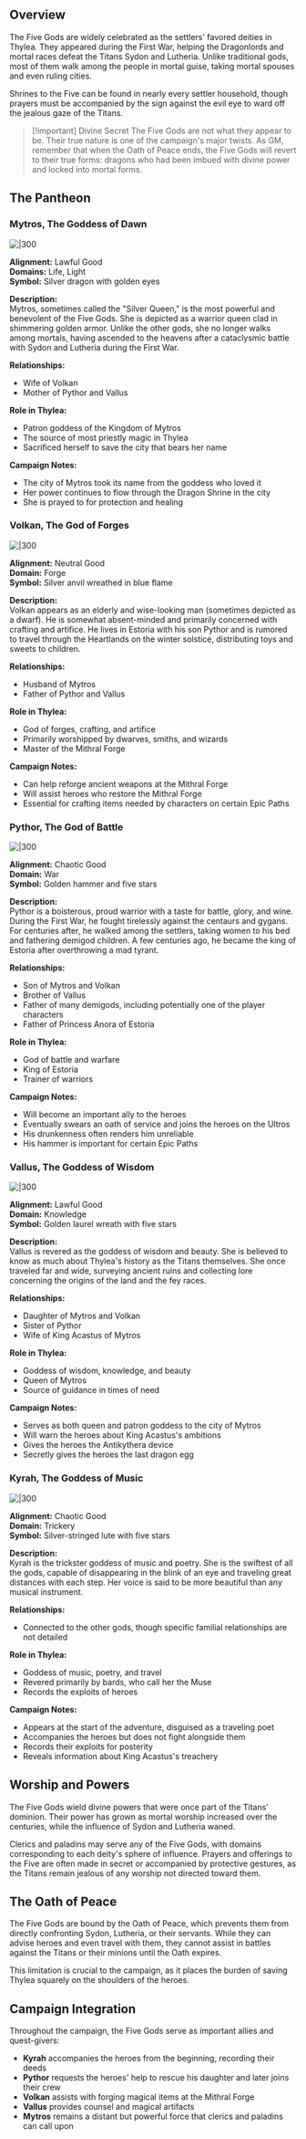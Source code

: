 ## Overview

The Five Gods are widely celebrated as the settlers' favored deities in Thylea. They appeared during the First War, helping the Dragonlords and mortal races defeat the Titans Sydon and Lutheria. Unlike traditional gods, most of them walk among the people in mortal guise, taking mortal spouses and even ruling cities.

Shrines to the Five can be found in nearly every settler household, though prayers must be accompanied by the sign against the evil eye to ward off the jealous gaze of the Titans.

> [!important] Divine Secret The Five Gods are not what they appear to be. Their true nature is one of the campaign's major twists. As GM, remember that when the Oath of Peace ends, the Five Gods will revert to their true forms: dragons who had been imbued with divine power and locked into mortal forms.

## The Pantheon

### Mytros, The Goddess of Dawn

![|300](https://i.imgur.com/placeholder.jpg)

**Alignment:** Lawful Good  
**Domains:** Life, Light  
**Symbol:** Silver dragon with golden eyes

**Description:**  
Mytros, sometimes called the "Silver Queen," is the most powerful and benevolent of the Five Gods. She is depicted as a warrior queen clad in shimmering golden armor. Unlike the other gods, she no longer walks among mortals, having ascended to the heavens after a cataclysmic battle with Sydon and Lutheria during the First War.

**Relationships:**

- Wife of Volkan
- Mother of Pythor and Vallus

**Role in Thylea:**

- Patron goddess of the Kingdom of Mytros
- The source of most priestly magic in Thylea
- Sacrificed herself to save the city that bears her name

**Campaign Notes:**

- The city of Mytros took its name from the goddess who loved it
- Her power continues to flow through the Dragon Shrine in the city
- She is prayed to for protection and healing

### Volkan, The God of Forges

![|300](https://i.imgur.com/placeholder.jpg)

**Alignment:** Neutral Good  
**Domain:** Forge  
**Symbol:** Silver anvil wreathed in blue flame

**Description:**  
Volkan appears as an elderly and wise-looking man (sometimes depicted as a dwarf). He is somewhat absent-minded and primarily concerned with crafting and artifice. He lives in Estoria with his son Pythor and is rumored to travel through the Heartlands on the winter solstice, distributing toys and sweets to children.

**Relationships:**

- Husband of Mytros
- Father of Pythor and Vallus

**Role in Thylea:**

- God of forges, crafting, and artifice
- Primarily worshipped by dwarves, smiths, and wizards
- Master of the Mithral Forge

**Campaign Notes:**

- Can help reforge ancient weapons at the Mithral Forge
- Will assist heroes who restore the Mithral Forge
- Essential for crafting items needed by characters on certain Epic Paths

### Pythor, The God of Battle

![|300](https://i.imgur.com/placeholder.jpg)

**Alignment:** Chaotic Good  
**Domain:** War  
**Symbol:** Golden hammer and five stars

**Description:**  
Pythor is a boisterous, proud warrior with a taste for battle, glory, and wine. During the First War, he fought tirelessly against the centaurs and gygans. For centuries after, he walked among the settlers, taking women to his bed and fathering demigod children. A few centuries ago, he became the king of Estoria after overthrowing a mad tyrant.

**Relationships:**

- Son of Mytros and Volkan
- Brother of Vallus
- Father of many demigods, including potentially one of the player characters
- Father of Princess Anora of Estoria

**Role in Thylea:**

- God of battle and warfare
- King of Estoria
- Trainer of warriors

**Campaign Notes:**

- Will become an important ally to the heroes
- Eventually swears an oath of service and joins the heroes on the Ultros
- His drunkenness often renders him unreliable
- His hammer is important for certain Epic Paths

### Vallus, The Goddess of Wisdom

![|300](https://i.imgur.com/placeholder.jpg)

**Alignment:** Lawful Good  
**Domain:** Knowledge  
**Symbol:** Golden laurel wreath with five stars

**Description:**  
Vallus is revered as the goddess of wisdom and beauty. She is believed to know as much about Thylea's history as the Titans themselves. She once traveled far and wide, surveying ancient ruins and collecting lore concerning the origins of the land and the fey races.

**Relationships:**

- Daughter of Mytros and Volkan
- Sister of Pythor
- Wife of King Acastus of Mytros

**Role in Thylea:**

- Goddess of wisdom, knowledge, and beauty
- Queen of Mytros
- Source of guidance in times of need

**Campaign Notes:**

- Serves as both queen and patron goddess to the city of Mytros
- Will warn the heroes about King Acastus's ambitions
- Gives the heroes the Antikythera device
- Secretly gives the heroes the last dragon egg

### Kyrah, The Goddess of Music

![|300](https://i.imgur.com/placeholder.jpg)

**Alignment:** Chaotic Good  
**Domain:** Trickery  
**Symbol:** Silver-stringed lute with five stars

**Description:**  
Kyrah is the trickster goddess of music and poetry. She is the swiftest of all the gods, capable of disappearing in the blink of an eye and traveling great distances with each step. Her voice is said to be more beautiful than any musical instrument.

**Relationships:**

- Connected to the other gods, though specific familial relationships are not detailed

**Role in Thylea:**

- Goddess of music, poetry, and travel
- Revered primarily by bards, who call her the Muse
- Records the exploits of heroes

**Campaign Notes:**

- Appears at the start of the adventure, disguised as a traveling poet
- Accompanies the heroes but does not fight alongside them
- Records their exploits for posterity
- Reveals information about King Acastus's treachery

## Worship and Powers

The Five Gods wield divine powers that were once part of the Titans' dominion. Their power has grown as mortal worship increased over the centuries, while the influence of Sydon and Lutheria waned.

Clerics and paladins may serve any of the Five Gods, with domains corresponding to each deity's sphere of influence. Prayers and offerings to the Five are often made in secret or accompanied by protective gestures, as the Titans remain jealous of any worship not directed toward them.

## The Oath of Peace

The Five Gods are bound by the Oath of Peace, which prevents them from directly confronting Sydon, Lutheria, or their servants. While they can advise heroes and even travel with them, they cannot assist in battles against the Titans or their minions until the Oath expires.

This limitation is crucial to the campaign, as it places the burden of saving Thylea squarely on the shoulders of the heroes.

## Campaign Integration

Throughout the campaign, the Five Gods serve as important allies and quest-givers:

- **Kyrah** accompanies the heroes from the beginning, recording their deeds
- **Pythor** requests the heroes' help to rescue his daughter and later joins their crew
- **Volkan** assists with forging magical items at the Mithral Forge
- **Vallus** provides counsel and magical artifacts
- **Mytros** remains a distant but powerful force that clerics and paladins can call upon